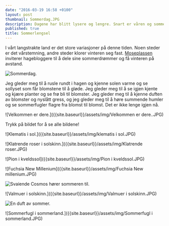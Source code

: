 ```yaml
---
date: "2016-03-19 16:58 +0100"
layout: post
thumbnail: Sommerdag.JPG
description: Dagene har blitt lysere og lengre. Snart er våren og sommeren her.
published: true
title: Sommerlengsel
---
```






I vårt langstrakte land er det store variasjoner på denne tiden. Noen steder er det vårstemning, andre steder klorer vinteren seg fast. [Moseplassen](http://www.moseplassen.no/)
inviterer hagebloggere til å dele sine sommerdrømmer og få vinteren på avstand.

![Sommerdag.]({{site.baseurl}}/assets/img/Sommerdag.JPG)

<!--more-->

Jeg gleder meg til å rusle rundt i hagen og kjenne solen varme og se sollyset som får blomstene til å gløde. Jeg gleder meg til å se igjen kjente og kjære planter og se frø bli til blomster. Jeg gleder meg til å kjenne duften av blomster og nyslått gress, og jeg gleder meg til å høre summende humler og se sommerfugler flagre fra blomst til blomst. Det er ikke lenge igjen nå.

![Velkommen er dere.]({{site.baseurl}}/assets/img/Velkommen er dere..JPG)

Trykk på bildet for å se alle bildene!

![Klematis i sol.]({{site.baseurl}}/assets/img/klematis i sol.JPG)

![Klatrende roser i solskinn.]({{site.baseurl}}/assets/img/Klatrende roser.JPG)

![Pion i kveldssol]({{site.baseurl}}/assets/img/Pion i kveldssol.JPG)

![Fuchsia New Millenium]({{site.baseurl}}/assets/img/Fuchsia New millenium.JPG)

![Svaiende Cosmos hører sommeren til.]({{site.baseurl}}/assets/img/Cosmos.JPG)

![Valmuer i solskinn.]({{site.baseurl}}/assets/img/Valmuer i solskinn.JPG)

![En duft av sommer.]({{site.baseurl}}/assets/img/Roseduft.JPG)

![Sommerfugl i sommerland.]({{site.baseurl}}/assets/img/Sommerfugl i sommerland.JPG)
